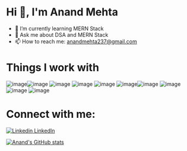 # Hi 👋, I'm Anand Mehta




* 🌱 I’m currently learning MERN Stack
* 💬 Ask me about DSA and MERN Stack
* 📫 How to reach me: anandmehta237@gmail.com

# Things I work with





![image](https://user-images.githubusercontent.com/43646827/159108143-8c58bd24-4b82-40b1-969a-ae358009172b.png)![image](https://user-images.githubusercontent.com/43646827/159107747-bf6cf7eb-e0b6-4c23-afb8-dd744050deaa.png) ![image](https://user-images.githubusercontent.com/43646827/159107832-346efca8-5016-4d5d-bcec-68a253c9fef3.png) ![image](https://user-images.githubusercontent.com/43646827/159107836-48b4bf79-35b8-41e2-ad71-04002e9f772b.png) ![image](https://user-images.githubusercontent.com/43646827/159107840-1d787222-211e-4df8-986d-dbe92e6c40fb.png) ![image](https://user-images.githubusercontent.com/43646827/159107930-02940283-71fc-4ef2-ac06-aa17409aeb82.png)![image](https://user-images.githubusercontent.com/43646827/159107845-56d29d1c-a452-4d6c-aa52-d30f395d2e03.png) ![image](https://user-images.githubusercontent.com/43646827/159107850-de475108-0b5a-4a4a-af0d-d485e5fa82b4.png) ![image](https://user-images.githubusercontent.com/43646827/159107857-10509f71-bd0d-406f-8399-1b77fe0f448f.png) ![image](https://user-images.githubusercontent.com/43646827/159107862-2daf0f56-9d2f-49bc-b13d-75c5dab24735.png)


# Connect with me:

[![Linkedin](https://i.stack.imgur.com/gVE0j.png) LinkedIn](https://www.linkedin.com/in/anand-mehta-91270714b/)

[![Anand's GitHub stats](https://github-readme-stats.vercel.app/api?username=mehtaanand35&theme=tokyonight)](https://github.com/mehtaanand35/github-readme-stats)
